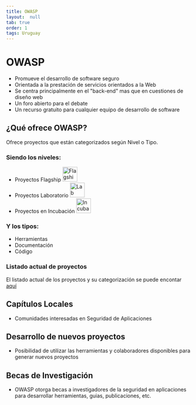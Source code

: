 ```yaml
---
title: OWASP
layout:  null
tab: true
order: 1
tags: Uruguay
---
```


# OWASP
* Promueve el desarrollo de software seguro
* Orientada a la prestación de servicios orientados a la Web
* Se centra principalmente en el "back-end" mas que en cuestiones de diseño web
* Un foro abierto para el debate
* Un recurso gratuito para cualquier equipo de desarrollo de software

## ¿Qué ofrece OWASP?
Ofrece proyectos que están categorizados según Nivel o Tipo.

### Siendo los niveles:
* Proyectos Flagship <img src='https://owasp.org/assets/images/common/owasp_level_flagship.svg' width='40px' alt='Flagship'>
* Proyectos Laboratorio <img src='https://owasp.org/assets/images/common/owasp_level_labs.svg' width='40px' alt='Lab'>
* Proyectos en Incubación <img src='https://owasp.org/assets/images/common/owasp_level_incubator.svg' width='40px' alt='Incubator'>

### Y los tipos:
* Herramientas <i style="margin-left:12px;" class="fa fa-tools fa-lg"></i>
* Documentación <i style="margin-left:12px;" class="fa fa-file-alt fa-lg"></i>
* Código <i style="margin-left:12px;" class="fa fa-file-code fa-lg"></i>

### Listado actual de proyectos
El listado actual de los proyectos y su categorización se puede encontar [aquí](https://owasp.org/projects)

## Capítulos Locales
* Comunidades interesadas en Seguridad de Aplicaciones

## Desarrollo de nuevos proyectos
* Posibilidad de utilizar las herramientas y colaboradores disponibles para generar nuevos proyectos

## Becas de Investigación
* OWASP otorga becas a investigadores de la seguridad en aplicaciones para desarrollar herramientas, guias, publicaciones, etc.
